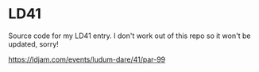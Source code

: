 # LD41
Source code for my LD41 entry. I don't work out of this repo so it won't be updated, sorry!

https://ldjam.com/events/ludum-dare/41/par-99
